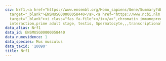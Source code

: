 ```yaml
---
csv: Nrf1,<a href="https://www.ensembl.org/Homo_sapiens/Gene/Summary?db=core;g=ENSMUSG00000058440"
  target="_blank">ENSMUSG00000058440</a>,<a href="https://www.ncbi.nlm.nih.gov/pubmed/25450459"
  target="_blank"><i class="fas fa-file"></i></a>",chromatin immunoprecipitation assay,direct
  interaction,prime adult stage, testis, Spermatocyte,,,transcriptional regulation,
data_alias: Nrf1
data_id: ENSMUSG00000058440
data_numevidence: 1
data_species: Mus musculus
data_taxid: '10090'
title: Nrf1
---
```

